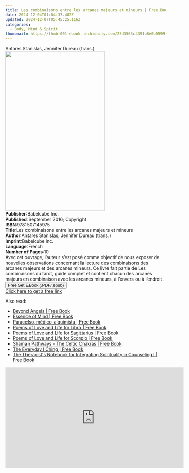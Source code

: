 ```yaml
---
title: Les combinaisons entre les arcanes majeurs et mineurs | Free Book
date: 2024-12-04T01:04:37.482Z
updated: 2024-12-07T05:45:25.116Z
categories:
  - Body, Mind & Spirit
thumbnail: https://thmb-001-ebook.techidaily.com/25d3563c4391b8e0b0599f8ee4894958e33306e264d332413a5f0773934abd7d.jpg
---
```

<main id="book-container">
  <div class="flex flex-col">
    <div class="book-brief flex-1 py-6 px-4 sm:p-6 md:py-10 md:px-8">
      <!-- brief-->
      <div class="book-brief-main">
        Antares Stanislas, Jennifer Dureau (trans.)
      </div>
    </div>
    <div
      class="book-meta-info flex-1 grid gap-4 col-start-1 col-end-3 row-start-1 sm:mb-6 sm:grid-cols-4 lg:gap-6 lg:col-start-2 lg:row-end-6 lg:row-span-6 lg:mb-0"
    >
      <div
        class="book-meta-info-left place-content-center mt-4 p-4 text-sm leading-6 col-start-2 col-span-2 dark:text-slate-400"
      >
        <img
          class="w-full h-500 object-cover rounded-lg sm:h-255 sm:col-span-2 lg:col-span-full"
          src="https://img-001-ebook.techidaily.com/07e47ed585e6ce033e900c10dec7c0c01593bafbeb6e552b3528e4e2161ed9a8.jpg"
          alt=""
          width="312"
          height="500"
        />
      </div>
      <div
        class="book-meta-info-right mt-2 col-start-1 row-start-2 col-span-3 self-center"
      >
        <!-- meta data  -->
        <div class="flex flex-col px-4 md:px-8">
          <div class="flex-1">
            <strong>Publisher</strong>:<span class="px-2">Babelcube Inc.</span>
          </div>
          <div class="flex-1">
            <strong>Published</strong>:<span class="px-2"
              >September 2016; Copyright</span
            >
          </div>
          <div class="flex-1">
            <strong>ISBN</strong>:<span class="px-2">9781507145975</span>
          </div>
          <div class="flex-1">
            <strong>Title</strong>:<span class="px-2"
              >Les combinaisons entre les arcanes majeurs et mineurs</span
            >
          </div>
          <div class="flex-1">
            <strong>Author</strong>:<span class="px-2"
              >Antares Stanislas; Jennifer Dureau (trans.)</span
            >
          </div>
          <div class="flex-1">
            <strong>Imprint</strong>:<span class="px-2">Babelcube Inc.</span>
          </div>
          <div class="flex-1">
            <strong>Language</strong>:<span class="px-2">French</span>
          </div>
          <div class="flex-1">
            <strong>Number of Pages</strong>:<span class="px-2">10</span>
          </div>
        </div>
      </div>
    </div>
    <div class="book-description flex-1 py-6 px-4 sm:p-6 md:py-10 md:px-8">
      <div class="book-description-main">
        <div accordion-content="" id="description">
          Avec cet ouvrage, l’auteur s’est posé comme objectif de nous exposer
          de nouvelles observations concernant la lecture des combinaisons des
          arcanes majeurs et des arcanes mineurs. Ce livre fait partie de Les
          combinaisons du tarot, guide complet et contient chacun des arcanes
          majeurs en combinaison avec les arcanes mineurs, à l’envers ou à
          l’endroit.&nbsp;<br />
        </div>
      </div>
    </div>
    <div class="book-excerpts flex-1 py-6 px-4 sm:p-6 md:py-10 md:px-8"></div>
    <div
      class="book-about-author flex-1 py-6 px-4 sm:p-6 md:py-10 md:px-8"
    ></div>
    <div class="book-free-get flex-1 py-6 px-4 sm:p-6 md:py-10 md:px-8">
      <button
        id="btn-free-get"
        class="bg-blue-500 hover:bg-blue-700 text-white font-bold py-2 px-4 rounded"
      >
        Free Get EBook (.PDF/.epub)
      </button>
      <div id="countdown-display" class="px-2 text-lg mt-2"></div>
      <a
        id="free-link"
        class="hidden bg-blue-500 hover:bg-blue-700 text-white font-bold py-2 px-4 rounded"
        href="https://www.ebooks.com/en-us/book/95819391/les-combinaisons-entre-les-arcanes-majeurs-et-mineurs/antares-stanislas/"
        target="_blank"
        >Click here to get a free link</a
      >
    </div>
    <script>
      let countdownTime = 0;
      let countdownInterval = null;
      document
        .getElementById('btn-free-get')
        .addEventListener('click', startCountdown);
      function startCountdown() {
        countdownTime = new Date().getTime() + 60000 * 3;
        countdownInterval = setInterval(updateCountdown, 1000);
        document.getElementById('btn-free-get').disabled = true;
        document
          .getElementById('btn-free-get')
          .classList.add('bg-gray-500', 'cursor-not-allowed');
      }
      function updateCountdown() {
        let currentTime = new Date().getTime();
        let timeLeft = countdownTime - currentTime;
        let secondsLeft = Math.floor(timeLeft / 1000);
        document.getElementById('countdown-display').innerHTML =
          `Remaining time: ${secondsLeft} seconds.`;
        if (secondsLeft <= 0) {
          clearInterval(countdownInterval);
          document.getElementById('btn-free-get').classList.add('hidden');
          document.getElementById('free-link').classList.remove('hidden');
          document.getElementById('countdown-display').innerHTML = '';
        }
      }
    </script>
  </div>
</main>

<ins class="adsbygoogle"
      style="display:block"
      data-ad-client="ca-pub-7571918770474297"
      data-ad-slot="8358498916"
      data-ad-format="auto"
      data-full-width-responsive="true"></ins>
    

<span class="atpl-alsoreadstyle">Also read:</span>
<div><ul>
<li><a href="https://novels-ebooks.techidaily.com/1105966-9781846948404-beyond-angels/"><u>Beyond Angels | Free Book</u></a></li>
<li><a href="https://novels-ebooks.techidaily.com/1098126-9781583946329-essence-of-mind/"><u>Essence of Mind | Free Book</u></a></li>
<li><a href="https://novels-ebooks.techidaily.com/1106032-9781781604410-paracelso-medico-alquimista/"><u>Paracelso, médico-alquimista | Free Book</u></a></li>
<li><a href="https://novels-ebooks.techidaily.com/1094677-9781742757889-poems-of-love-and-life-for-libra/"><u>Poems of Love and Life for Libra | Free Book</u></a></li>
<li><a href="https://novels-ebooks.techidaily.com/1094679-9781742757926-poems-of-love-and-life-for-sagittarius/"><u>Poems of Love and Life for Sagittarius | Free Book</u></a></li>
<li><a href="https://novels-ebooks.techidaily.com/1094678-9781742757902-poems-of-love-and-life-for-scorpio/"><u>Poems of Love and Life for Scorpio | Free Book</u></a></li>
<li><a href="https://novels-ebooks.techidaily.com/1105975-9781780995076-shaman-pathways-the-celtic-chakras/"><u>Shaman Pathways - The Celtic Chakras | Free Book</u></a></li>
<li><a href="https://novels-ebooks.techidaily.com/1095157-9781466833913-the-everyday-i-ching/"><u>The Everyday I Ching | Free Book</u></a></li>
<li><a href="https://novels-ebooks.techidaily.com/1099466-9781135884642-the-therapists-notebook-for-integrating-spirituality-in-counseling-i/"><u>The Therapist's Notebook for Integrating Spirituality in Counseling I | Free Book</u></a></li>
</ul></div>

<!-- affiliate ads begin -->
<iframe width="560" height="315" src="https://www.youtube.com/embed/OZQJUTr44rA?si=ADA0nD1VnXjR_sH0" title="YouTube video player" frameborder="0" allow="accelerometer; autoplay; clipboard-write; encrypted-media; gyroscope; picture-in-picture; web-share" referrerpolicy="strict-origin-when-cross-origin" allowfullscreen></iframe>
<!-- affiliate ads end -->

